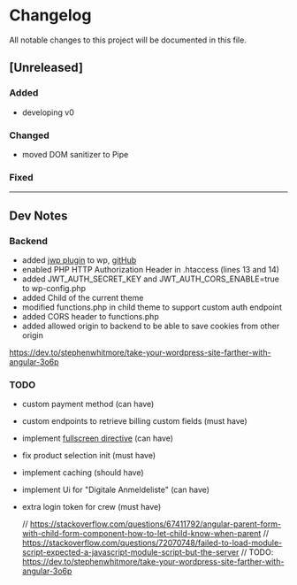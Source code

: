 # Changelog

All notable changes to this project will be documented in this file.

## [Unreleased]

### Added

- developing v0

### Changed

- moved DOM sanitizer to Pipe

### Fixed

---

## Dev Notes

### Backend

- added [jwp plugin](https://de.wordpress.org/plugins/jwt-authentication-for-wp-rest-api/) to wp, [gitHub](https://github.com/Tmeister/wp-api-jwt-auth/)
- enabled PHP HTTP Authorization Header in .htaccess (lines 13 and 14)
- added JWT_AUTH_SECRET_KEY and JWT_AUTH_CORS_ENABLE=true to wp-config.php
- added Child of the current theme
- modified functions.php in child theme to support custom auth endpoint
- added CORS header to functions.php
- added allowed origin to backend to be able to save cookies from other origin

https://dev.to/stephenwhitmore/take-your-wordpress-site-farther-with-angular-3o6p

### TODO

- custom payment method (can have)
- custom endpoints to retrieve billing custom fields (must have)
- implement [fullscreen directive](https://medium.com/@milan.barac/angular-fullscreen-cd8b788c348f) (can have)
- fix product selection init (must have)
- implement caching (should have)
- implement Ui for "Digitale Anmeldeliste" (can have)
- extra login token for crew (must have)

  // https://stackoverflow.com/questions/67411792/angular-parent-form-with-child-form-component-how-to-let-child-know-when-parent
  // https://stackoverflow.com/questions/72070748/failed-to-load-module-script-expected-a-javascript-module-script-but-the-server
  // TODO: https://dev.to/stephenwhitmore/take-your-wordpress-site-farther-with-angular-3o6p
